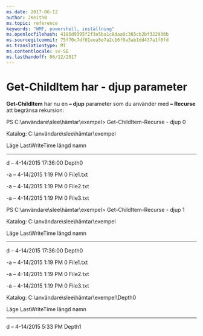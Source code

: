 ```yaml
---
ms.date: 2017-06-12
author: JKeithB
ms.topic: reference
keywords: "WMF, powershell, inställning"
ms.openlocfilehash: 4185d9395f2f3e5ba1c8daa0c365cb2bf322936b
ms.sourcegitcommit: 75f70c7df01eea5e7a2c16f9a3ab1dd437a1f8fd
ms.translationtype: MT
ms.contentlocale: sv-SE
ms.lasthandoff: 06/12/2017
---
```

# <a name="get-childitem-has--depth-parameter"></a>Get-ChildItem har - djup parameter
**Get-ChildItem** har nu en **– djup** parameter som du använder med **– Recurse** att begränsa rekursion:

PS C:\\användare\\slee\\hämtar\\exempel&gt; Get-ChildItem-Recurse - djup 0

Katalog: C:\\användare\\slee\\hämtar\\exempel

Läge LastWriteTime längd namn

---- ------------- ------ ----

d – 4-14/2015 17:36:00 Depth0

-a – 4-14/2015 1:19 PM 0 File1.txt

-a – 4-14/2015 1:19 PM 0 File2.txt

-a – 4-14/2015 1:19 PM 0 File3.txt

PS C:\\användare\\slee\\hämtar\\exempel&gt; Get-ChildItem-Recurse - djup 1

Katalog: C:\\användare\\slee\\hämtar\\exempel

Läge LastWriteTime längd namn

---- ------------- ------ ----

d – 4-14/2015 17:36:00 Depth0

-a – 4-14/2015 1:19 PM 0 File1.txt

-a – 4-14/2015 1:19 PM 0 File2.txt

-a – 4-14/2015 1:19 PM 0 File3.txt

Katalog: C:\\användare\\slee\\hämtar\\exempel\\Depth0

Läge LastWriteTime längd namn

---- ------------- ------ ----

d – 4-14/2015 5:33 PM Depth1

